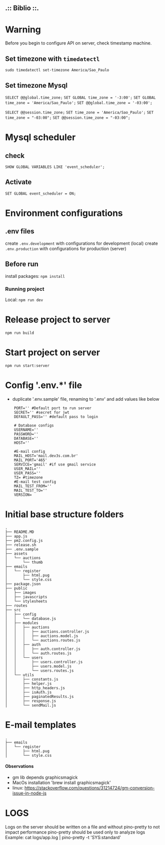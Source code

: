 ## .:: Biblio ::.

# Warning
Before you begin to configure API on server, check timestamp machine.

## Set timezone with `timedatectl`
``sudo timedatectl set-timezone America/Sao_Paulo``

## Set timezone Mysql
``SELECT @@global.time_zone;``
``SET GLOBAL time_zone = '-3:00';``
``SET GLOBAL time_zone = 'America/Sao_Paulo';``
``SET @@global.time_zone = '-03:00';``

``SELECT @@session.time_zone;``
``SET time_zone = 'America/Sao_Paulo';``
``SET time_zone = "-03:00";``
``SET @@session.time_zone = "-03:00";``

# Mysql scheduler
## check
``SHOW GLOBAL VARIABLES LIKE 'event_scheduler';``
## Activate
``SET GLOBAL event_scheduler = ON;``


# Environment configurations
## .env files
create `.env.development` with configurations for development (local)
create `.env.production` with configurations for production (server)

## Before run
install packages: `npm install`

### Running project
Local: `npm run dev`

# Release project to server
`npm run build`

# Start project on server
`npm run start:server`

# Config '.env.*' file
- duplicate '.env.sample' file, renaming to '.env' and add values like below

```
    PORT='' #Default port to run server 
    SECRET='' #secret for jwt
    DEFAULT_PASS='' #default pass to login

    # Database configs
    USERNAME=''
    PASSWORD=''
    DATABASE=''
    HOST=''

    #E-mail config
    MAIL_HOST='mail.dev3s.com.br'
    MAIL_PORT='465'
    SERVICE='gmail' #if use gmail service
    USER_MAIL=''
    USER_PASS=''
    TZ= #timezone
    #E-mail test config
    MAIL_TEST_FROM=''
    MAIL_TEST_TO=''
    VERSION=
```

# Initial base structure folders
```
.
├── README.MD
├── app.js
├── pm2.config.js
├── release.sh
├── .env.sample
├── assets
│   └── auctions
│       └── thumb
├── emails
│   └── register
│       ├── html.pug
│       └── style.css
├── package.json
├── public
│   ├── images
│   ├── javascripts
│   └── stylesheets
├── routes
├── src
│   ├── config
│   │   └── database.js
│   ├── modules
│   │   ├── auctions
│   │   │   ├── auctions.controller.js
│   │   │   ├── auctions.model.js
│   │   │   └── auctions.routes.js
│   │   ├── auth
│   │   │   ├── auth.controller.js
│   │   │   └── auth.routes.js
│   │   └── users
│   │       ├── users.controller.js
│   │       ├── users.model.js
│   │       └── users.routes.js
│   └── utils
│       ├── constants.js
│       ├── helper.js
│       ├── http_headers.js
│       ├── isAuth.js
│       ├── paginatedResults.js
│       ├── response.js
│       └── sendMail.js

```

# E-mail templates
```
.
├── emails
│   └── register
│       ├── html.pug
│       └── style.css
```

#### Observations
- gm lib depends graphicsmagick
- MacOs installation 'brew install graphicsmagick'
- linux: https://stackoverflow.com/questions/31214724/gm-conversion-issue-in-node-js

# LOGS
Logs on the server should be written on a file and without pino-pretty to not impact performance
pino-pretty should be used only to analyze logs
Example:
    cat logs/app.log | pino-pretty -t 'SYS:standard'